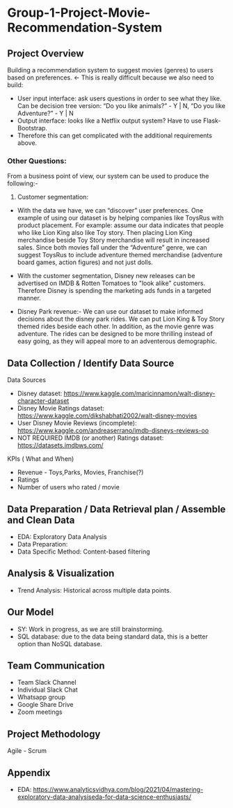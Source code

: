 # Group-1-Project-Movie-Recommendation-System

## Project Overview

Building a recommendation system to suggest movies (genres) to users based on preferences. ← This is really difficult because we also need to build:
* User input interface: ask users questions in order to see what they like. Can be decision tree version:  “Do you like animals?” - Y | N, “Do you like Adventure?” - Y | N
* Output interface: looks like a Netflix output system? Have to use Flask-Bootstrap.
* Therefore this can get complicated with the additional requirements above.


### Other Questions:
From a business point of view, our system can be used to produce the following:-
1. Customer segmentation:
* With the data we have, we can “discover” user preferences. One example of using our dataset is by helping companies like ToysRus with product placement. For example: assume our data indicates that people who like Lion King also like Toy story. Then placing Lion King merchandise beside Toy Story merchandise will result in increased sales. Since both movies fall under the “Adventure” genre, we can suggest ToysRus to include adventure themed merchandise (adventure board games, action figures) and not just dolls.

* With the customer segmentation, Disney new releases can be advertised on IMDB & Rotten Tomatoes to "look alike" customers. Therefore Disney is spending the marketing ads funds in a targeted manner. 

* Disney Park revenue:- We can use our dataset to make informed decisions about the disney park rides. We can put Lion King & Toy Story themed rides beside each other. In addition, as the movie genre was adventure. The rides can be designed to be more thrilling instead of easy going, as they will appeal more to an adventerous demographic.


## Data Collection / Identify Data Source

Data Sources
- Disney dataset: https://www.kaggle.com/maricinnamon/walt-disney-character-dataset
- Disney Movie Ratings dataset: https://www.kaggle.com/dikshabhati2002/walt-disney-movies
- User Disney Movie Reviews (incomplete): https://www.kaggle.com/andreaserrano/imdb-disneys-reviews-oo
- NOT REQUIRED IMDB (or another) Ratings dataset: https://datasets.imdbws.com/

KPIs ( What and When)
- Revenue - Toys,Parks, Movies, Franchise(?)
- Ratings
- Number of users who rated / movie

## Data Preparation / Data Retrieval plan /  Assemble and Clean Data

- EDA: Exploratory Data Analysis
- Data Preparation:
- Data Specific Method: Content-based filtering

## Analysis & Visualization

- Trend Analysis: Historical across multiple data points.

## Our Model

- SY: Work in progress, as we are still brainstorming.
- SQL database: due to the data being standard data, this is a better option than NoSQL database.

## Team Communication

- Team Slack Channel
- Individual Slack Chat
- Whatsapp group
- Google Share Drive
- Zoom meetings

## Project Methodology
Agile - Scrum

## Appendix
* EDA: https://www.analyticsvidhya.com/blog/2021/04/mastering-exploratory-data-analysiseda-for-data-science-enthusiasts/
